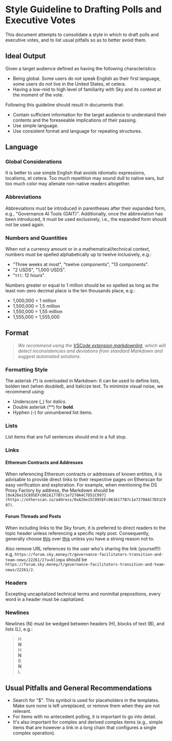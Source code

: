 # Style Guideline to Drafting Polls and Executive Votes

This document attempts to consolidate a style in which to draft polls and executive votes, and to list usual pitfalls so as to better avoid them.

## Ideal Output

Given a target audience defined as having the following characteristics:

- Being global. Some users do not speak English as their first language, some users do not live in the United States, et cetera.
- Having a low-mid to high level of familiarity with Sky and its context at the moment of the vote.

Following this guideline should result in documents that:

- Contain sufficient information for the target audience to understand their contents and the foreseeable implications of their passing.
- Use simple language.
- Use consistent format and language for repeating structures.

## Language

### Global Considerations

It is better to use simple English that avoids idiomatic expressions, localisms, et cetera. Too much repetition may sound dull to native ears, but too much color may alienate non-native readers altogether.

### Abbreviations

Abbreviations must be introduced in parentheses after their expanded form, e.g., "Governance AI Tools (GAIT)". Additionally, once the abbreviation has been introduced, it must be used exclusively, i.e., the expanded form should not be used again.

### Numbers and Quantities

When not a currency amount or in a mathematical/technical context, numbers must be spelled alphabetically up to twelve inclusively, e.g.:

- "Three weeks at most", "twelve components", "13 components".
- "2 USDS", "1,000 USDS".
- "`ttl`: 12 hours".

Numbers greater or equal to 1 million should be so spelled as long as the least non-zero decimal place is the ten thousands place, e.g.:

- 1,000,000 = 1 million
- 1,500,000 = 1,5 million
- 1,550,000 = 1,55 million
- 1,555,000 = 1,555,000

## Format

> _We recommend using the [VSCode extension markdownlint](https://marketplace.visualstudio.com/items?itemName=DavidAnson.vscode-markdownlint), which will detect inconsistencies and deviations from standard Markdown and suggest automated solutions._

### Formatting Style

The asterisk (*) is overloaded in Markdown: It can be used to define lists, bolden text (when doubled), and italicize text. To minimize visual noise, we recommend using:

- Underscore (_) for _italics_.
- Double asterisk (**) for **bold**.
- Hyphen (-) for unnumbered list items.

### Lists

List items that are full sentences should end in a full stop.

### Links

#### Ethereum Contracts and Addresses

When referencing Ethereum contracts or addresses of known entities, it is advisable to provide direct links to their respective pages on Etherscan for easy verification and exploration. For example, when mentioning the DS Proxy Factory by address, the Markdown should be `[0xA26e15C895EFc0616177B7c1e7270A4C7D51C997](https://etherscan.io/address/0xA26e15C895EFc0616177B7c1e7270A4C7D51C997)`.

#### Forum Threads and Posts

When including links to the Sky forum, it is preferred to direct readers to the topic header unless referencing a specific reply post. Consequently, generally choose [this](https://forum.sky.money/t/governance-facilitators-transition-and-team-news/22261) over [this](https://forum.sky.money/t/governance-facilitators-transition-and-team-news/22261/2) unless you have a strong reason not to.

Also remove URL references to the user who's sharing the link (yourself!): e.g, `https://forum.sky.money/t/governance-facilitators-transition-and-team-news/22261/2?u=blimpa` should be `https://forum.sky.money/t/governance-facilitators-transition-and-team-news/22261/2`.

### Headers

Excepting uncapitalized technical terms and noninitial prepositions, every word in a header must be capitalized.

### Newlines

Newlines (N) must be wedged between headers (H), blocks of text (B), and lists (L), e.g.:

> H\
> **N**\
> H\
> **N**\
> B\
> **N**\
> L

## Usual Pitfalls and General Recommendations

- Search for "$". This symbol is used for placeholders in the templates. Make sure none is left unreplaced, or remove them when they are not relevant.
- For items with no antecedent polling, it is important to go into detail.
- It's also important for complex and derived complex items (e.g., simple items that are however a link in a long chain that configures a single complex operation).
